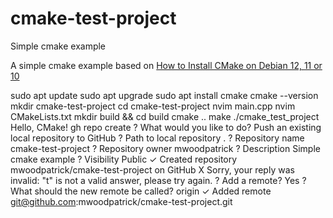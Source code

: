 # cmake-test-project
Simple cmake example

A simple cmake example based on [How to Install CMake on Debian 12, 11 or 10](https://www.linuxcapable.com/how-to-install-cmake-on-debian-linux/#Section-3-Test-CMake-Installation-with-a-Sample-Program-on-Debian-12-11-or-10)

sudo apt update
sudo apt upgrade
sudo apt install cmake
cmake --version
mkdir cmake-test-project
 cd cmake-test-project
nvim main.cpp
 nvim CMakeLists.txt
mkdir build && cd build
 cmake ..
make
 ./cmake_test_project
	Hello, CMake!
gh repo create
	? What would you like to do? Push an existing local repository to GitHub
	? Path to local repository .
	? Repository name cmake-test-project
	? Repository owner mwoodpatrick
	? Description Simple cmake example
	? Visibility Public
	✓ Created repository mwoodpatrick/cmake-test-project on GitHub
	X Sorry, your reply was invalid: "t" is not a valid answer, please try again.
	? Add a remote? Yes
	? What should the new remote be called? origin
	✓ Added remote git@github.com:mwoodpatrick/cmake-test-project.git

